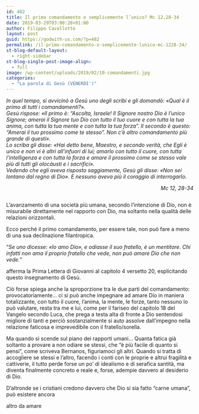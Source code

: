 ```yaml
---
id: 482
title: Il primo comandamento o semplicemente l’unico? Mc 12,28-34
date: 2019-03-29T03:00:28+01:00
author: Filippo Cavallotto
layout: post
guid: https://godwith-us.com/?p=482
permalink: /il-primo-comandamento-o-semplicemente-lunico-mc-1228-34/
st-blog-default-layout:
  - right-sidebar
st-blog-single-post-image-align:
  - full
image: /wp-content/uploads/2019/02/10-comandamenti.jpg
categories:
  - "La parola di Gesù (VENERDI')"
---
```

 _In quel tempo, si avvicinò a Gesù uno degli scribi e gli domandò: «Qual è il primo di tutti i comandamenti?».  
Gesù rispose: «Il primo è: &#8220;Ascolta, Israele! Il Signore nostro Dio è l&#8217;unico Signore; amerai il Signore tuo Dio con tutto il tuo cuore e con tutta la tua anima, con tutta la tua mente e con tutta la tua forza&#8221;. Il secondo è questo: &#8220;Amerai il tuo prossimo come te stesso&#8221;. Non c&#8217;è altro comandamento più grande di questi».  
Lo scriba gli disse: «Hai detto bene, Maestro, e secondo verità, che Egli è unico e non vi è altri all&#8217;infuori di lui; amarlo con tutto il cuore, con tutta l&#8217;intelligenza e con tutta la forza e amare il prossimo come se stesso vale più di tutti gli olocàusti e i sacrifici».  
Vedendo che egli aveva risposto saggiamente, Gesù gli disse: «Non sei lontano dal regno di Dio». E nessuno aveva più il coraggio di interrogarlo._ 

<p style="text-align:right">
  <em>Mc 12, 28-34</em>
</p><figure class="wp-block-image">

<img src="https://godwith-us.com/wp-content/uploads/2019/02/aiuto.jpg" alt="" class="wp-image-483" srcset="https://incercadidio.com/wp-content/uploads/2019/02/aiuto.jpg 624w, https://incercadidio.com/wp-content/uploads/2019/02/aiuto-300x180.jpg 300w" sizes="(max-width: 624px) 100vw, 624px" /> </figure> 

L’avanzamento di una società più umana, secondo l’intenzione di Dio, non è misurabile direttamente nel rapporto con Dio, ma soltanto nella qualità delle relazioni orizzontali.

Ecco perché il primo comandamento, per essere tale, non può fare a meno di una sua declinazione filantropica. 

“_Se uno dicesse: «Io amo Dio», e odiasse il suo fratello, è un mentitore. Chi infatti non ama il proprio fratello che vede, non può amare Dio che non vede._”

afferma la Prima Lettera di Giovanni al capitolo 4 versetto 20, esplicitando questo insegnamento di Gesù.

Ciò forse spiega anche la sproporzione tra le due parti del comandamento: provocatoriamente… ci si può anche impegnare ad amare Dio in maniera totalizzante, con tutto il cuore, l’anima, la mente, le forze, tanto nessuno lo può valutare, resta tra me e lui, come per il fariseo del capitolo 18 del Vangelo secondo Luca, che prega a testa alta di fronte a Dio sentendosi migliore di tanti e perciò sostanzialmente si auto assolve dall’impegno nella relazione faticosa e imprevedibile con il fratello/sorella. 

Ma quando si scende sul piano dei rapporti umani… Quanta fatica già soltanto a provare a non odiare se stessi, che “è più facile di quanto si pensi”, come scriveva Bernanos, figuriamoci gli altri. Quando si tratta di accogliere se stessi e l’altro, facendo i conti con le proprie e altrui fragilità e cattiverie, il tutto perde forse un po’ di idealismo e di serafica santità, ma diventa finalmente concreto e reale e, forse, adempie davvero al desiderio di Dio.

D’altronde se i cristiani credono davvero che Dio si sia fatto “carne umana”, può esistere ancora &nbsp;

altro da amare